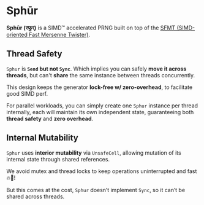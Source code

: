 # Sphūr

**Sphūr (स्फुर्)** is a SIMD™ accelerated PRNG built on top of the
[SFMT (SIMD-oriented Fast Mersenne Twister)](https://www.math.sci.hiroshima-u.ac.jp/m-mat/MT/SFMT/).

## Thread Safety

`Sphur` is **`Send` but not `Sync`**.
Which implies you can safely **move it across threads**, but can't **share** the same instance
between threads concurrently.

This design keeps the generator **lock-free w/ zero-overhead**, to facilitate good SIMD perf.

For parallel workloads, you can simply create one `Sphur` instance per thread internally, each will
maintain its own independent state, guaranteeing both **thread safety** and **zero overhead**.

## Internal Mutability

`Sphur` uses **interior mutability** via `UnsafeCell`, allowing mutation of its internal state through
shared references.

We avoid mutex and thread locks to keep operations uninterrupted and fast 🔥🚀!

But this comes at the cost, `Sphur` doesn’t implement `Sync`, so it can’t be shared across threads.
